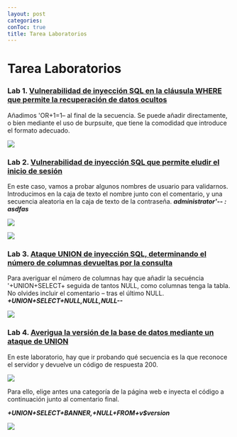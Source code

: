 ```yaml
---
layout: post
categories: 
conToc: true
title: Tarea Laboratorios
---
```




# Tarea Laboratorios




### Lab 1.  [Vulnerabilidad de inyección SQL en la cláusula WHERE que permite la recuperación de datos ocultos](https://portswigger.net/web-security/sql-injection/lab-retrieve-hidden-data)


Añadimos 'OR+1=1– al final de la secuencia.   Se puede añadir directamente, o bien mediante el uso de burpsuite, que tiene la comodidad que introduce el formato adecuado. 

![](https://github.com/savalls/savalls.github.io/blob/main/assets/img/lab_01.png?raw=true)





### Lab 2.  [Vulnerabilidad de inyección SQL que permite eludir el inicio de sesión](https://portswigger.net/web-security/sql-injection/lab-login-bypass)


En este caso, vamos a probar algunos nombres de usuario para validarnos.  Introducimos en la caja de texto el nombre junto con el comentario, y una secuencia aleatoria en la caja de texto de la contraseña.    ___administrator'-- : asdfas___

![](https://github.com/savalls/savalls.github.io/blob/main/assets/img/lab_02A.png?raw=true)




![](https://github.com/savalls/savalls.github.io/blob/main/assets/img/lab_02B.png?raw=true)



### Lab 3.  [Ataque UNION de inyección SQL, determinando el número de columnas devueltas por la consulta](https://portswigger.net/web-security/sql-injection/union-attacks/lab-determine-number-of-columns)


Para averiguar el número de columnas hay que añadir la secuéncia '+UNION+SELECT+ seguida de tantos NULL, como columnas tenga la tabla.  No olvides incluir el comentario – tras el último NULL.     ___+UNION+SELECT+NULL,NULL,NULL--___


![](https://github.com/savalls/savalls.github.io/blob/main/assets/img/lab_03.png?raw=true)



### Lab 4.  [Averigua la versión de la base de datos mediante un ataque de UNION](https://portswigger.net/web-security/sql-injection/examining-the-database/lab-querying-database-version-oracle)

En este laboratorio, hay que ir probando qué secuencia es la que reconoce el servidor y devuelve un código de respuesta 200.

![](https://github.com/savalls/savalls.github.io/blob/main/assets/img/lab_04A.png?raw=true)

Para ello, elige antes una categoría de la página web e inyecta el código a continuación junto al comentario final.

___+UNION+SELECT+BANNER,+NULL+FROM+v$version___


![](https://github.com/savalls/savalls.github.io/blob/main/assets/img/lab_04B.png?raw=true)
